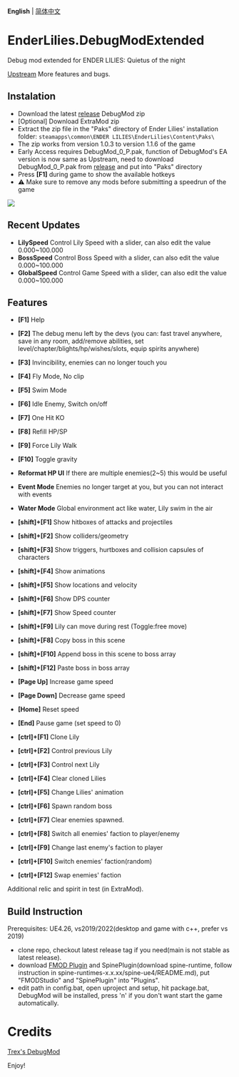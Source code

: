 **English** | [简体中文](README_CN.md)
# EnderLilies.DebugModExtended
Debug mod extended for ENDER LILIES: Quietus of the night

[Upstream](https://github.com/Trexounay/EnderLilies.DebugMod) More features and bugs.
## Instalation
 - Download the latest [release](https://github.com/EnderLiliesFans5040/EnderLilies.DebugModExtended/releases/latest) DebugMod zip
 - [Optional] Download ExtraMod zip
 - Extract the zip file in the "Paks" directory of Ender Lilies' installation folder:
 `steamapps\common\ENDER LILIES\EnderLilies\Content\Paks\`
 - The zip works from version 1.0.3 to version 1.1.6 of the game
 - Early Access requires DebugMod_0_P.pak, function of DebugMod's EA version is now same as Upstream, need to download DebugMod_0_P.pak from [release](https://github.com/EnderLiliesFans5040/EnderLilies.DebugModExtended/releases/latest) and put into "Paks" directory
 - Press **[F1]** during game to show the available hotkeys
 - :warning:  Make sure to remove any mods before submitting a speedrun of the game

![](https://i.imgur.com/cVu3sxn.jpg)

## Recent Updates
 - **LilySpeed** Control Lily Speed with a slider, can also edit the value 0.000~100.000
 - **BossSpeed** Control Boss Speed with a slider, can also edit the value 0.000~100.000
 - **GlobalSpeed** Control Game Speed with a slider, can also edit the value 0.000~100.000

## Features
 - **[F1]** Help
 - **[F2]** The debug menu left by the devs (you can: fast travel anywhere, save in any room, add/remove abilities, set level/chapter/blights/hp/wishes/slots, equip spirits anywhere)
 - **[F3]** Invincibility, enemies can no longer touch you
 - **[F4]** Fly Mode, No clip
 - **[F5]** Swim Mode
 - **[F6]** Idle Enemy, Switch on/off
 - **[F7]** One Hit KO
 - **[F8]** Refill HP/SP
 - **[F9]** Force Lily Walk
 - **[F10]** Toggle gravity
 - **Reformat HP UI** If there are multiple enemies(2~5) this would be useful
 - **Event Mode** Enemies no longer target at you, but you can not interact with events
 - **Water Mode** Global environment act like water, Lily swim in the air
 - **[shift]+[F1]** Show hitboxes of attacks and projectiles
 - **[shift]+[F2]** Show colliders/geometry
 - **[shift]+[F3]** Show triggers, hurtboxes and collision capsules of characters
 - **[shift]+[F4]** Show animations
 - **[shift]+[F5]** Show locations and velocity
 - **[shift]+[F6]** Show DPS counter
 - **[shift]+[F7]** Show Speed counter
 - **[shift]+[F9]** Lily can move during rest (Toggle:free move)
 - **[shift]+[F8]** Copy boss in this scene
 - **[shift]+[F10]** Append boss in this scene to boss array 
 - **[shift]+[F12]** Paste boss in boss array
 
 - **[Page Up]** Increase game speed
 - **[Page Down]** Decrease game speed
 - **[Home]** Reset speed
 - **[End]** Pause game (set speed to 0)

 - **[ctrl]+[F1]** Clone Lily
 - **[ctrl]+[F2]** Control previous Lily
 - **[ctrl]+[F3]** Control next Lily
 - **[ctrl]+[F4]** Clear cloned Lilies
 - **[ctrl]+[F5]** Change Lilies' animation
 - **[ctrl]+[F6]** Spawn random boss
 - **[ctrl]+[F7]** Clear enemies spawned.
 - **[ctrl]+[F8]** Switch all enemies' faction to player/enemy
 - **[ctrl]+[F9]** Change last enemy's faction to player
 - **[ctrl]+[F10]** Switch enemies' faction(random)
 - **[ctrl]+[F12]** Swap enemies' faction

Additional relic and spirit in test (in ExtraMod).

## Build Instruction
Prerequisites: UE4.26, vs2019/2022(desktop and game with c++, prefer vs 2019)
- clone repo, checkout latest release tag if you need(main is not stable as latest release).
- download [FMOD Plugin](https://www.fmod.com/download#fmodforunreal) and SpinePlugin(download spine-runtime, follow instruction in spine-runtimes-x.x.xx/spine-ue4/README.md), put "FMODStudio" and "SpinePlugin" into "Plugins".
- edit path in config.bat, open uproject and setup, hit package.bat, DebugMod will be installed, press 'n' if you don't want start the game automatically.

# Credits
[Trex's DebugMod](https://github.com/Trexounay/EnderLilies.DebugMod)

Enjoy!
